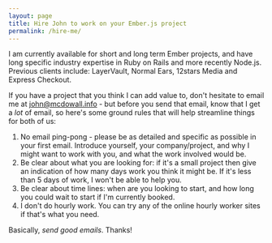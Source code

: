 ```yaml
---
layout: page
title: Hire John to work on your Ember.js project
permalink: /hire-me/
---
```


I am currently available for short and long term Ember projects, and have long specific industry expertise in Ruby on Rails and more recently Node.js. Previous clients include: LayerVault, Normal Ears, 12stars Media and Express Checkout. 

If you have a project that you think I can add value to, don't hesitate to email me at <a href='mailto:john@mcdowall.inf'>john@mcdowall.info</a> - but before you send that email, know that I get a *lot* of email, so here's some ground rules that will help streamline things for both of us: 

1. No email ping-pong - please be as detailed and specific as possible in your first email. Introduce yourself, your company/project, and why I might want to work with you, and what the work involved would be. 
2. Be clear about what you are looking for: if it's a small project then give an indication of how many days work you think it might be. If it's less than 5 days of work, I won't be able to help you.
3. Be clear about time lines: when are you looking to start, and how long you could wait to start if I'm currently booked. 
4. I don't do hourly work. You can try any of the online hourly worker sites if that's what you need. 

Basically, _send good emails_. Thanks! 

